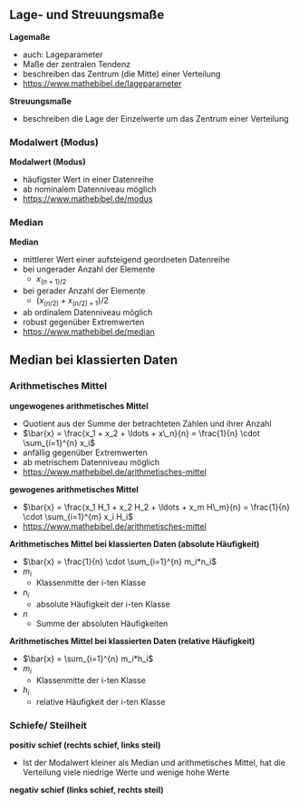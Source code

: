## Lage- und Streuungsmaße

**Lagemaße** 
- auch: Lageparameter
- Maße der zentralen Tendenz
- beschreiben das Zentrum (die Mitte) einer Verteilung
- https://www.mathebibel.de/lageparameter

**Streuungsmaße**
- beschreiben die Lage der Einzelwerte um das Zentrum einer Verteilung


### Modalwert (Modus)

**Modalwert (Modus)**
- häufigster Wert in einer Datenreihe
- ab nominalem Datenniveau möglich
- https://www.mathebibel.de/modus


### Median

**Median**
- mittlerer Wert einer aufsteigend geordneten Datenreihe
- bei ungerader Anzahl der Elemente
  - $x_{(n+1)/2}$
- bei gerader Anzahl der Elemente
  - $(x_{(n/2)} + x_{(n/2)+1})/2$
- ab ordinalem Datenniveau möglich
- robust gegenüber Extremwerten
- https://www.mathebibel.de/median

**Median bei klassierten Daten**
- 


### Arithmetisches Mittel

**ungewogenes arithmetisches Mittel**
- Quotient aus der Summe der betrachteten Zahlen und ihrer Anzahl
- $\bar{x} = \frac{x_1 + x_2 + \ldots + x\_n}{n} = \frac{1}{n} \cdot \sum_{i=1}^{n} x_i$
- anfällig gegenüber Extremwerten
- ab metrischem Datenniveau möglich
- https://www.mathebibel.de/arithmetisches-mittel

**gewogenes arithmetisches Mittel**
- $\bar{x} = \frac{x_1 H_1 + x_2 H_2 + \ldots + x_m H\_m}{n} = \frac{1}{n} \cdot \sum_{i=1}^{m} x_i H_i$
- https://www.mathebibel.de/arithmetisches-mittel

**Arithmetisches Mittel bei klassierten Daten (absolute Häufigkeit)**
- $\bar{x} = \frac{1}{n} \cdot \sum_{i=1}^{n} m_i*n_i$
- $m_i$
  - Klassenmitte der i-ten Klasse
- $n_i$
  - absolute Häufigkeit der i-ten Klasse
- $n$
  - Summe der absoluten Häufigkeiten

**Arithmetisches Mittel bei klassierten Daten (relative Häufigkeit)**
- $\bar{x} = \sum_{i=1}^{n} m_i*h_i$
- $m_i$
  - Klassenmitte der i-ten Klasse
- $h_i$
  - relative Häufigkeit der i-ten Klasse

### Schiefe/ Steilheit

**positiv schief (rechts schief, links steil)**
- Ist der Modalwert kleiner als Median und arithmetisches Mittel, hat die Verteilung viele niedrige Werte und wenige hohe Werte

**negativ schief (links schief, rechts steil)**

